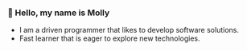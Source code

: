 ### 👋 Hello, my name is Molly
- I am a driven programmer that likes to develop software solutions.
- Fast learner that is eager to explore new technologies.

<!---
mollycaffery10/mollycaffery10 is a ✨ special ✨ repository because its `README.md` (this file) appears on your GitHub profile.
You can click the Preview link to take a look at your changes.
--->
